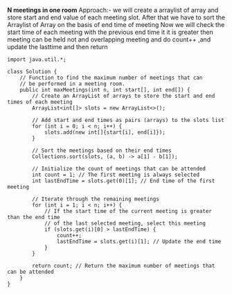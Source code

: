 **N meetings in one room**
Approach:-
we will create a arraylist of array and store start and end value of each meeting slot.
After that we have to sort the Arraylist of Array on the basis of end time of meeting
Now we will check the start time of each meeting with the previous end time it it is greater then meeting can be held not and overlapping meeting
and do count++ ,and update the lasttime
and then return
```
import java.util.*;

class Solution {
    // Function to find the maximum number of meetings that can
    // be performed in a meeting room.
    public int maxMeetings(int n, int start[], int end[]) {
        // Create an ArrayList of arrays to store the start and end times of each meeting
        ArrayList<int[]> slots = new ArrayList<>();
        
        // Add start and end times as pairs (arrays) to the slots list
        for (int i = 0; i < n; i++) {
            slots.add(new int[]{start[i], end[i]});
        }
        
        // Sort the meetings based on their end times
        Collections.sort(slots, (a, b) -> a[1] - b[1]);
        
        // Initialize the count of meetings that can be attended
        int count = 1; // The first meeting is always selected
        int lastEndTime = slots.get(0)[1]; // End time of the first meeting
        
        // Iterate through the remaining meetings
        for (int i = 1; i < n; i++) {
            // If the start time of the current meeting is greater than the end time
            // of the last selected meeting, select this meeting
            if (slots.get(i)[0] > lastEndTime) {
                count++;
                lastEndTime = slots.get(i)[1]; // Update the end time
            }
        }
        
        return count; // Return the maximum number of meetings that can be attended
    }
}

```


